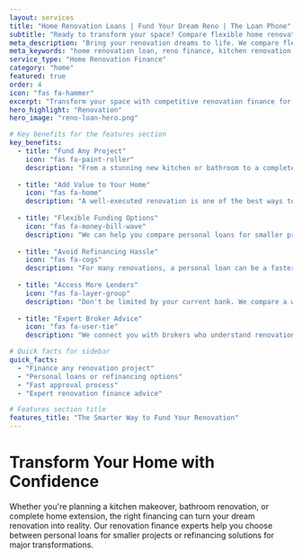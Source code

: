 ```yaml
---
layout: services
title: "Home Renovation Loans | Fund Your Dream Reno | The Loan Phone"
subtitle: "Ready to transform your space? Compare flexible home renovation loans for kitchens, bathrooms, extensions, and outdoor areas to add value to your home."
meta_description: "Bring your renovation dreams to life. We compare flexible home renovation loans for kitchens, bathrooms, extensions, and outdoor areas. Add value to your home."
meta_keywords: "home renovation loan, reno finance, kitchen renovation loan, bathroom renovation, home improvement loan"
service_type: "Home Renovation Finance"
category: "home"
featured: true
order: 4
icon: "fas fa-hammer"
excerpt: "Transform your space with competitive renovation finance for kitchens, bathrooms, extensions, and outdoor entertaining areas."
hero_highlight: "Renovation"
hero_image: "reno-loan-hero.png"

# Key benefits for the features section
key_benefits:
  - title: "Fund Any Project"
    icon: "fas fa-paint-roller"
    description: "From a stunning new kitchen or bathroom to a complete extension or outdoor entertaining area, get the funds for any size renovation project."
    
  - title: "Add Value to Your Home"
    icon: "fas fa-home"
    description: "A well-executed renovation is one of the best ways to increase the value and appeal of your property, building long-term equity."
    
  - title: "Flexible Funding Options"
    icon: "fas fa-money-bill-wave"
    description: "We can help you compare personal loans for smaller projects or refinancing options to unlock your home's equity for larger-scale renovations."
    
  - title: "Avoid Refinancing Hassle"
    icon: "fas fa-cogs"
    description: "For many renovations, a personal loan can be a faster and simpler alternative to the complex process of refinancing your entire mortgage."
    
  - title: "Access More Lenders"
    icon: "fas fa-layer-group"
    description: "Don't be limited by your current bank. We compare a wide panel of lenders to find competitive rates and terms for your specific project."
    
  - title: "Expert Broker Advice"
    icon: "fas fa-user-tie"
    description: "We connect you with brokers who understand renovation finance and can help you structure your loan in the most effective way."

# Quick facts for sidebar
quick_facts:
  - "Finance any renovation project"
  - "Personal loans or refinancing options"
  - "Fast approval process"
  - "Expert renovation finance advice"

# Features section title
features_title: "The Smarter Way to Fund Your Renovation"
---
```


# Transform Your Home with Confidence

Whether you're planning a kitchen makeover, bathroom renovation, or complete home extension, the right financing can turn your dream renovation into reality. Our renovation finance experts help you choose between personal loans for smaller projects or refinancing solutions for major transformations.